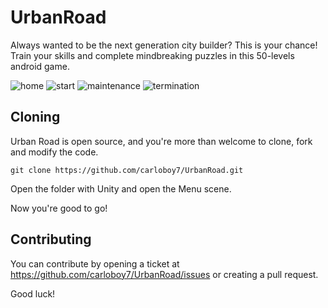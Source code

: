 # UrbanRoad
Always wanted to be the next generation city builder? This is your chance!
Train your skills and complete mindbreaking puzzles in this 50-levels android game. 

![home](https://user-images.githubusercontent.com/7584025/46072860-b5d03d80-c183-11e8-8719-153ae3fa775c.png)
![start](https://user-images.githubusercontent.com/7584025/46072868-b963c480-c183-11e8-8245-a548213c9c8f.png)
![maintenance](https://user-images.githubusercontent.com/7584025/46072869-b963c480-c183-11e8-8db5-3b7539ff7e9d.png)
![termination](https://user-images.githubusercontent.com/7584025/46072870-b963c480-c183-11e8-87e1-4df15ca52d97.png)


## Cloning 
Urban Road is open source, and you're more than welcome to clone, fork and modify the code. 

```
git clone https://github.com/carloboy7/UrbanRoad.git
```
Open the folder with Unity and open the Menu scene. 

Now you're good to go! 

## Contributing 
You can contribute by opening a ticket at https://github.com/carloboy7/UrbanRoad/issues or creating a pull request. 

Good luck! 
